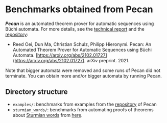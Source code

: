 # Benchmarks obtained from Pecan

***Pecan*** is an automated theorem prover for automatic sequences using Büchi automata.
For more details, see the [technical report](https://arxiv.org/abs/2102.01727)
and the [repository](http://reedoei.com/pecan):

* Reed Oei, Dun Ma, Christian Schulz, Philipp Hieronymi.  Pecan: An Automated Theorem Prover for Automatic Sequences using Büchi Automata.  [https://arxiv.org/abs/2102.01727](https://arxiv.org/abs/2102.01727). arXiv preprint. 2021.

Note that bigger automata were removed and some runs of Pecan did not
terminate.  You can obtain more and/or bigger automata by running Pecan.

## Directory structure
* `examples/`: benchmarks from examples from the [repository](http://reedoei.com/pecan) of Pecan
* `sturmian_words/`: benchmarks from automating proofs of theorems about
  [Sturmian words](https://en.wikipedia.org/wiki/Sturmian_word) from
  [here](https://github.com/ReedOei/SturmianWords).
